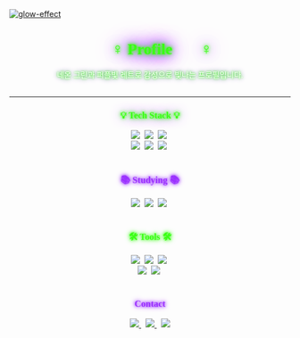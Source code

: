 <!-- 타이틀 부분 -->
<!-- Retro Arcade Style Banner -->
<a href="https://fontmeme.com/glow-effect/">
  <img src="https://fontmeme.com/permalink/250522/9076c645fe54954f35d92a96d019b751.png" alt="glow-effect" border="0" />
</a>

<!-- 구글 폰트 링크 (GitHub는 직접적 지원 안됨, 로컬폰트 폰트가 깔려 있어야 보임) -->
<!-- 깃허브에서는 무시될 수 있음 -->

<h1 align="center" 
    style="font-family: 'Press Start 2P', cursive; color: #39FF14; 
           text-shadow:
             0 0 5px #39FF14,
             0 0 10px #39FF14,
             0 0 20px #9B30FF,
             0 0 30px #9B30FF,
             0 0 40px #9B30FF;">
  🙋🏻‍♀️ Profile 🙋🏻‍♀️
</h1>

<div align="center" 
     style="font-family: 'Press Start 2P', cursive; color: white; 
            text-shadow:
              0 0 3px #39FF14,
              0 0 7px #39FF14,
              0 0 10px #9B30FF; margin-bottom: 30px;">
  네온 그린과 퍼플빛 레트로 감성으로 빛나는 프로필입니다.
</div>

---

<h3 align="center" 
    style="font-family: 'Press Start 2P', cursive; color: #39FF14; 
           text-shadow:
             0 0 5px #39FF14,
             0 0 10px #39FF14,
             0 0 20px #9B30FF;">
  💡 Tech Stack 💡
</h3>

<div align="center">
  <img src="https://img.shields.io/badge/react-20232a.svg?style=for-the-badge&logo=react&logoColor=61DAFB" />&nbsp;
  <img src="https://img.shields.io/badge/javascript-F7DF1E.svg?style=for-the-badge&logo=javascript&logoColor=20232a" />&nbsp;
  <img src="https://img.shields.io/badge/html5-E34F26.svg?style=for-the-badge&logo=html5&logoColor=white" />&nbsp;
</div>

<div align="center">
  <img src="https://img.shields.io/badge/styled--components-DB7093?style=for-the-badge&logo=styled-components&logoColor=ffd35b" />&nbsp;
  <img src="https://img.shields.io/badge/tailwindcss-1daabb.svg?style=for-the-badge&logo=tailwind-css&logoColor=white" />&nbsp;
  <img src="https://img.shields.io/badge/css3-1572B6.svg?style=for-the-badge&logo=css3&logoColor=white" />&nbsp;
</div>

<br>

<h3 align="center" 
    style="font-family: 'Press Start 2P', cursive; color: #9B30FF; 
           text-shadow:
             0 0 5px #9B30FF,
             0 0 10px #9B30FF;">
  📚 Studying 📚
</h3>

<div align="center">
  <img src="https://img.shields.io/badge/typescript-007ACC.svg?style=for-the-badge&logo=typescript&logoColor=white" />&nbsp;
  <img src="https://img.shields.io/badge/React%20Query-FF4154?style=for-the-badge&logo=react%20query&logoColor=white" />&nbsp;
  <img src="https://img.shields.io/badge/Recoil-3578E5?style=for-the-badge&logo=recoil&logoColor=white" />&nbsp;
</div>

<br>

<h3 align="center" 
    style="font-family: 'Press Start 2P', cursive; color: #39FF14; 
           text-shadow:
             0 0 5px #39FF14,
             0 0 10px #39FF14;">
  🛠 Tools 🛠
</h3>

<div align="center">
  <img src="https://img.shields.io/badge/git-F05033.svg?style=for-the-badge&logo=git&logoColor=white" />&nbsp;
  <img src="https://img.shields.io/badge/github-181717.svg?style=for-the-badge&logo=github&logoColor=white" />&nbsp;
  <img src="https://img.shields.io/badge/Notion-F3F3F3.svg?style=for-the-badge&logo=notion&logoColor=black" />&nbsp;
</div>

<div align="center">
  <img src="https://img.shields.io/badge/adobe%20photoshop-08253c.svg?style=for-the-badge&logo=adobe%20photoshop&logoColor=37abff" />&nbsp;
  <img src="https://img.shields.io/badge/figma-F24E1E.svg?style=for-the-badge&logo=figma&logoColor=white" />&nbsp;
</div>

<br>

<h3 align="center" 
    style="font-family: 'Press Start 2P', cursive; color: #9B30FF; 
           text-shadow:
             0 0 5px #9B30FF,
             0 0 10px #9B30FF;">
  📱 Contact 📱
</h3>

<div align="center" style="margin-bottom: 40px;">
  <a href="https://rladmsals.tistory.com/" target="_blank" rel="noopener noreferrer">
    <img src="https://img.shields.io/badge/Tistory-FF5722?style=for-the-badge&logo=tistory&logoColor=white" />
  </a>&nbsp;
  <a href="https://github.com/07-augst" target="_blank" rel="noopener noreferrer">
    <img src="https://img.shields.io/badge/GitHub-181717?style=for-the-badge&logo=github&logoColor=white" />
  </a>&nbsp;
  <a href="mailto:dotaeil@naver.com">
    <img src="https://img.shields.io/badge/Email-D14836?style=for-the-badge&logo=gmail&logoColor=white" />
  </a>
</div>

